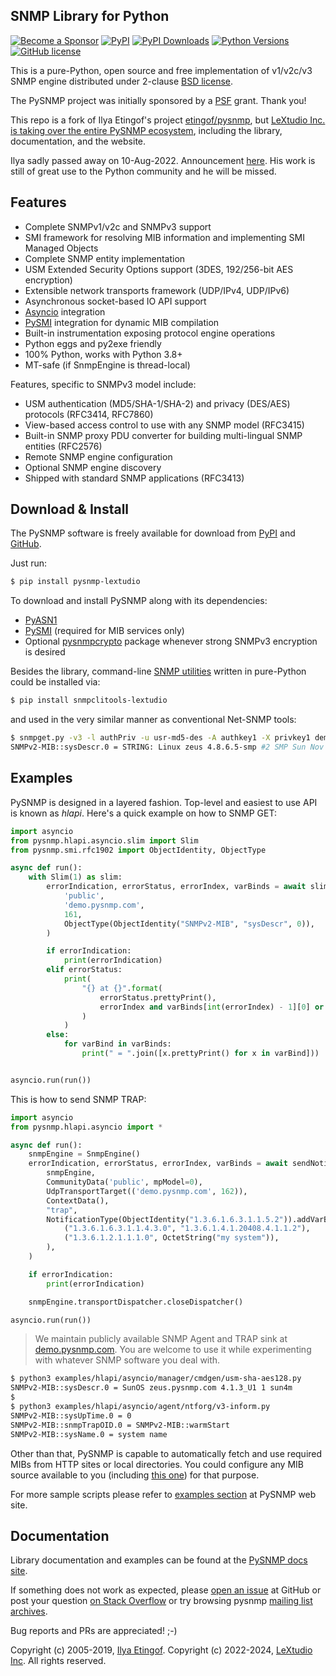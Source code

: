 
SNMP Library for Python
-----------------------

[![Become a Sponsor](https://img.shields.io/badge/Become%20a%20Sponsor-lextudio-orange.svg?style=for-readme)](https://github.com/sponsors/lextudio)
[![PyPI](https://img.shields.io/pypi/v/pysnmp-lextudio.svg)](https://pypi.python.org/pypi/pysnmp-lextudio)
[![PyPI Downloads](https://img.shields.io/pypi/dd/pysnmp-lextudio)](https://pypi.python.org/pypi/pysnmp-lextudio/)
[![Python Versions](https://img.shields.io/pypi/pyversions/pysnmp-lextudio.svg)](https://pypi.python.org/pypi/pysnmp-lextudio/)
[![GitHub license](https://img.shields.io/badge/license-BSD-blue.svg)](https://raw.githubusercontent.com/lextudio/pysnmp/master/LICENSE.rst)

This is a pure-Python, open source and free implementation of v1/v2c/v3
SNMP engine distributed under 2-clause [BSD license](https://www.pysnmp.com/pysnmp/license.html).

The PySNMP project was initially sponsored by a [PSF](http://www.python.org/psf/) grant.
Thank you!

This repo is a fork of Ilya Etingof's project [etingof/pysnmp](https://github.com/etingof/pysnmp), but [LeXtudio Inc. is taking over the entire PySNMP ecosystem](https://github.com/etingof/pysnmp/issues/429), including the library, documentation, and the website.

Ilya sadly passed away on 10-Aug-2022. Announcement [here](https://lists.openstack.org/pipermail/openstack-discuss/2022-August/030062.html).  His work is still of great use to the Python community and he will be missed.

Features
--------

* Complete SNMPv1/v2c and SNMPv3 support
* SMI framework for resolving MIB information and implementing SMI
  Managed Objects
* Complete SNMP entity implementation
* USM Extended Security Options support (3DES, 192/256-bit AES encryption)
* Extensible network transports framework (UDP/IPv4, UDP/IPv6)
* Asynchronous socket-based IO API support
* [Asyncio](https://docs.python.org/3/library/asyncio.html) integration
* [PySMI](https://www.pysnmp.com/pysmi/) integration for dynamic MIB compilation
* Built-in instrumentation exposing protocol engine operations
* Python eggs and py2exe friendly
* 100% Python, works with Python 3.8+
* MT-safe (if SnmpEngine is thread-local)

Features, specific to SNMPv3 model include:

* USM authentication (MD5/SHA-1/SHA-2) and privacy (DES/AES) protocols (RFC3414, RFC7860)
* View-based access control to use with any SNMP model (RFC3415)
* Built-in SNMP proxy PDU converter for building multi-lingual
  SNMP entities (RFC2576)
* Remote SNMP engine configuration
* Optional SNMP engine discovery
* Shipped with standard SNMP applications (RFC3413)

Download & Install
------------------

The PySNMP software is freely available for download from [PyPI](https://pypi.python.org/pypi/pysnmp-lextudio)
and [GitHub](https://github.com/lextudio/pysnmp.git).

Just run:

```bash
$ pip install pysnmp-lextudio
```

To download and install PySNMP along with its dependencies:

<!-- Need to find an alternate location for the links to pysnmp.com -->
* [PyASN1](https://pyasn1.readthedocs.io)
* [PySMI](https://www.pysnmp.com/pysmi/) (required for MIB services only)
* Optional [pysnmpcrypto](https://github.com/etingof/pysnmpcrypto) package
  whenever strong SNMPv3 encryption is desired

Besides the library, command-line [SNMP utilities](https://github.com/lextudio/snmpclitools)
written in pure-Python could be installed via:

```bash
$ pip install snmpclitools-lextudio
```

and used in the very similar manner as conventional Net-SNMP tools:

```bash
$ snmpget.py -v3 -l authPriv -u usr-md5-des -A authkey1 -X privkey1 demo.pysnmp.com sysDescr.0
SNMPv2-MIB::sysDescr.0 = STRING: Linux zeus 4.8.6.5-smp #2 SMP Sun Nov 13 14:58:11 CDT 2016 i686
```

Examples
--------

PySNMP is designed in a layered fashion. Top-level and easiest to use API is known as
*hlapi*. Here's a quick example on how to SNMP GET:

```python
import asyncio
from pysnmp.hlapi.asyncio.slim import Slim
from pysnmp.smi.rfc1902 import ObjectIdentity, ObjectType

async def run():
    with Slim(1) as slim:
        errorIndication, errorStatus, errorIndex, varBinds = await slim.get(
            'public',
            'demo.pysnmp.com',
            161,
            ObjectType(ObjectIdentity("SNMPv2-MIB", "sysDescr", 0)),
        )

        if errorIndication:
            print(errorIndication)
        elif errorStatus:
            print(
                "{} at {}".format(
                    errorStatus.prettyPrint(),
                    errorIndex and varBinds[int(errorIndex) - 1][0] or "?",
                )
            )
        else:
            for varBind in varBinds:
                print(" = ".join([x.prettyPrint() for x in varBind]))


asyncio.run(run())
```

This is how to send SNMP TRAP:

```python
import asyncio
from pysnmp.hlapi.asyncio import *

async def run():
    snmpEngine = SnmpEngine()
    errorIndication, errorStatus, errorIndex, varBinds = await sendNotification(
        snmpEngine,
        CommunityData('public', mpModel=0),
        UdpTransportTarget(('demo.pysnmp.com', 162)),
        ContextData(),
        "trap",
        NotificationType(ObjectIdentity("1.3.6.1.6.3.1.1.5.2")).addVarBinds(
            ("1.3.6.1.6.3.1.1.4.3.0", "1.3.6.1.4.1.20408.4.1.1.2"),
            ("1.3.6.1.2.1.1.1.0", OctetString("my system")),
        ),
    )

    if errorIndication:
        print(errorIndication)

    snmpEngine.transportDispatcher.closeDispatcher()

asyncio.run(run())
```

> We maintain publicly available SNMP Agent and TRAP sink at
> [demo.pysnmp.com](https://www.pysnmp.com/snmp-simulation-service). You are
> welcome to use it while experimenting with whatever SNMP software you deal with.

```bash
$ python3 examples/hlapi/asyncio/manager/cmdgen/usm-sha-aes128.py
SNMPv2-MIB::sysDescr.0 = SunOS zeus.pysnmp.com 4.1.3_U1 1 sun4m
$
$ python3 examples/hlapi/asyncio/agent/ntforg/v3-inform.py
SNMPv2-MIB::sysUpTime.0 = 0
SNMPv2-MIB::snmpTrapOID.0 = SNMPv2-MIB::warmStart
SNMPv2-MIB::sysName.0 = system name
```

Other than that, PySNMP is capable to automatically fetch and use required MIBs from HTTP sites
or local directories. You could configure any MIB source available to you (including
[this one](https://github.com/lextudio/mibs.snmplabs.com/tree/master/asn1)) for that purpose.

For more sample scripts please refer to [examples section](https://www.pysnmp.com/pysnmp/examples/index.html#high-level-snmp)
at PySNMP web site.

Documentation
-------------

Library documentation and examples can be found at the [PySNMP docs site](https://www.pysnmp.com/pysnmp/).

If something does not work as expected, please
[open an issue](https://github.com/lextudio/pysnmp/issues) at GitHub or
post your question [on Stack Overflow](http://stackoverflow.com/questions/ask) or try browsing pysnmp
[mailing list archives](https://sourceforge.net/p/pysnmp/mailman/pysnmp-users/).

Bug reports and PRs are appreciated! ;-)

Copyright (c) 2005-2019, [Ilya Etingof](https://lists.openstack.org/pipermail/openstack-discuss/2022-August/030062.html).
Copyright (c) 2022-2024, [LeXtudio Inc](mailto:support@lextudio.com).
All rights reserved.
